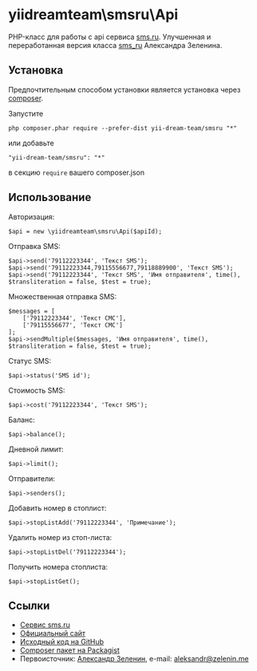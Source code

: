 # yiidreamteam\smsru\Api #

PHP-класс для работы с api сервиса [sms.ru](http://yiidreamteam.sms.ru).
Улучшенная и переработанная версия класса [sms_ru](https://github.com/zelenin/sms_ru) Александра Зеленина.

## Установка ##

Предпочтительным способом установки является установка через [composer](http://getcomposer.org/download/).

Запустите

    php composer.phar require --prefer-dist yii-dream-team/smsru "*"

или добавьте

    "yii-dream-team/smsru": "*"

в секцию `require` вашего composer.json

## Использование ##

Авторизация:

    $api = new \yiidreamteam\smsru\Api($apiId);

Отправка SMS:

    $api->send('79112223344', 'Текст SMS');
    $api->send('79112223344,79115556677,79118889900', 'Текст SMS');
    $api->send('79112223344', 'Текст SMS', 'Имя отправителя', time(), $transliteration = false, $test = true);
    
Множественная отправка SMS:

    $messages = [
        ['79112223344', 'Текст СМС'],
        ['79115556677', 'Текст СМС']
    ];
    $api->sendMultiple($messages, 'Имя отправителя', time(), $transliteration = false, $test = true);

Статус SMS:

    $api->status('SMS id');

Стоимость SMS:

    $api->cost('79112223344', 'Текст SMS');

Баланс:

    $api->balance();

Дневной лимит:

    $api->limit();

Отправители:

    $api->senders();


Добавить номер в стоплист:

    $api->stopListAdd('79112223344', 'Примечание');

Удалить номер из стоп-листа:

    $api->stopListDel('79112223344');

Получить номера стоплиста:

    $api->stopListGet();

## Ссылки

* [Сервис sms.ru](http://http://yiidreamteam.sms.ru)
* [Официальный сайт](http://yiidreamteam.com/php/smsru)
* [Исходный код на GitHub](https://github.com/yii-dream-team/smsru)
* [Composer пакет на Packagist](https://packagist.org/packages/yii-dream-team/smsru)
* Первоисточник: [Александр Зеленин](https://github.com/zelenin/), e-mail: [aleksandr@zelenin.me](mailto:aleksandr@zelenin.me)
